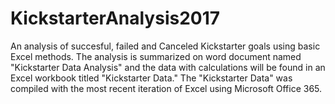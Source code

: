 # KickstarterAnalysis2017
An analysis of succesful, failed and Canceled Kickstarter goals using basic Excel methods. The analysis is summarized on word document named "Kickstarter Data Analysis" and the data with calculations will be found in an Excel workbook titled "Kickstarter Data." The "Kickstarter Data" was compiled with the most recent iteration of Excel using Microsoft Office 365. 

